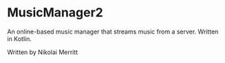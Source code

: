 # MusicManager2
An online-based music manager that streams music from a server. Written in Kotlin.

Written by Nikolai Merritt
